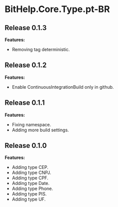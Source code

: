 # BitHelp.Core.Type.pt-BR

## Release 0.1.3

**Features:**

- Removing tag deterministic.

## Release 0.1.2

**Features:**

- Enable ContinuousIntegrationBuild only in github.

## Release 0.1.1

**Features:**

- Fixing namespace.
- Adding more build settings.

## Release 0.1.0

**Features:**

- Adding type CEP.
- Adding type CNPJ.
- Adding type CPF.
- Adding type Date.
- Adding type Phone.
- Adding type PIS.
- Adding type UF.